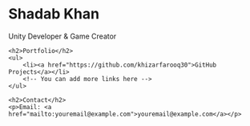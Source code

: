 <!DOCTYPE html>
<html lang="en">
<head>
    <meta charset="UTF-8">
    <title>Shadab Khan - Unity Developer</title>
</head>
<body>
    <h1>Shadab Khan</h1>
    <p>Unity Developer & Game Creator</p>

    <h2>Portfolio</h2>
    <ul>
        <li><a href="https://github.com/khizarfarooq30">GitHub Projects</a></li>
        <!-- You can add more links here -->
    </ul>

    <h2>Contact</h2>
    <p>Email: <a href="mailto:youremail@example.com">youremail@example.com</a></p>
</body>
</html>

